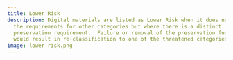 ```yaml
---
title: Lower Risk
description: Digital materials are listed as Lower Risk when it does not meet
  the requirements for other categories but where there is a distinct
  preservation requirement.  Failure or removal of the preservation function
  would result in re-classification to one of the threatened categories.
image: lower-risk.png
---
```

